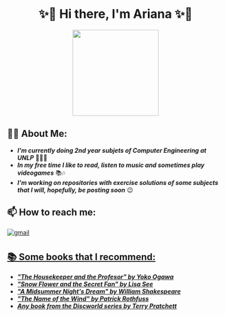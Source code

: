   # <h1 align="center"> ✨🍒  Hi there, I'm Ariana ✨🍒 </h1>
  <p align="center">
  <img src="https://user-images.githubusercontent.com/74038190/216656971-9a208a88-e6ad-4b7a-88eb-c410e4cf0e00.gif" height= 200 width=200 />
</p>


## 👩🏻 About Me:

-  ***I'm currently doing 2nd year subjets of Computer Engineering at UNLP*** 👩🏻‍💻 
-  ***In my free time I like to read, listen to music and sometimes play videogames*** 📚🎶
-  ***I'm working on repositories with exercise solutions of some subjects that I will, hopefully, be posting soon*** 😉  
  
## 📫 How to reach me:
<p><a href="mailto:arianamagaliariza@gmail.com" target="_blank">
<img src="https://img.shields.io/badge/gmail-%2300acee.svg?color=EA4335&style=for-the-badge&logo=gmail&logoColor=white" alt=gmail style="margin-bottom: 5px"/>  
<p/>
<!--
## Public repositories:
  <p><a href="" target="_blank">
<img src=/>  
<p/>
imagen:
------------------
<p align="center">
  <img  src="https://images8.alphacoders.com/999/999765.jpg" width="60%"/> 
</p>
-->

<!--  
## <img alt="GIF" src="https://media.giphy.com/media/iY8CRBdQXODJSCERIr/giphy.gif" width="35" />Github Stats:

<div align="center">

<a href="https://github.com/ArianaMagaliAriza">
  <img src="https://github-readme-stats.vercel.app/api/top-langs?username=ArianaMagaliAriza&show_icons=true&locale=en&layout=compact&line_height=20&title_color=7A7ADB&icon_color=2234AE&text_color=D3D3D3&bg_color=0,000000,130F40" width="375"  alt="0xabdulkhalid"/>
</a>
<a align="center" height="100px" ><img src="https://github-readme-stats.vercel.app/api?username=ArianaMagaliAriza&show_icons=true&theme=dark&title_color=7A7ADB&icon_color=2234AE&text_color=D3D3D3&bg_color=0,000000,130F40" alt="ArianaMagaliAriza :: Profile Stats"/></a>
</div>

<br>
<br>
<br>

-->
  
## 📚 Some books that I recommend: 
 
-  ***"The Housekeeper and the Profesor" by Yoko Ogawa***
-  ***"Snow Flower and the Secret Fan" by Lisa See***
-  ***"A Midsummer Night's Dream" by William Shakespeare***
-  ***"The Name of the Wind" by Patrick Rothfuss***
-  ***Any book from the Discworld series by Terry Pratchett***

<!--
**ArianaMagaliAriza/ArianaMagaliAriza** is a ✨ _special_ ✨ repository because its `README.md` (this file) appears on your GitHub profile.

Here are some ideas to get you started:
https://i.pinimg.com/originals/d2/a1/7d/d2a17d2bb2628f844036cd01524c8243.jpg
- 🔭 I’m currently working on ...
- 🌱 I’m currently learning ...
- 👯 I’m looking to collaborate on ...
- 🤔 I’m looking for help with ...
- 💬 Ask me about ...
- 📫 How to reach me: ...
- 😄 Pronouns: ...
- ⚡ Fun fact: ...
-->
